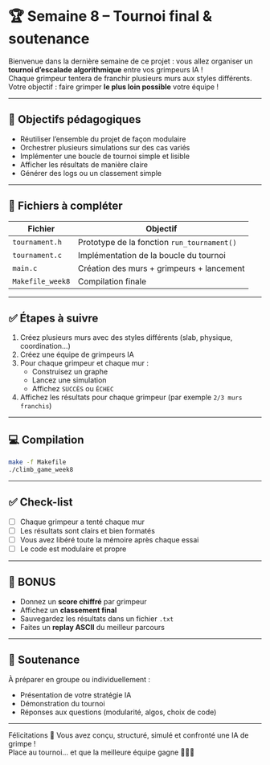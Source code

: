 # 🏆 Semaine 8 – Tournoi final & soutenance

Bienvenue dans la dernière semaine de ce projet : vous allez organiser un **tournoi d’escalade algorithmique** entre vos grimpeurs IA !  
Chaque grimpeur tentera de franchir plusieurs murs aux styles différents. Votre objectif : faire grimper **le plus loin possible** votre équipe !

---

## 🎯 Objectifs pédagogiques

- Réutiliser l’ensemble du projet de façon modulaire
- Orchestrer plusieurs simulations sur des cas variés
- Implémenter une boucle de tournoi simple et lisible
- Afficher les résultats de manière claire
- Générer des logs ou un classement simple

---

## 📁 Fichiers à compléter

| Fichier                    | Objectif                                         |
|----------------------------|--------------------------------------------------|
| `tournament.h`     | Prototype de la fonction `run_tournament()`     |
| `tournament.c`     | Implémentation de la boucle du tournoi          |
| `main.c`           | Création des murs + grimpeurs + lancement       |
| `Makefile_week8`   | Compilation finale                              |

---

## ✅ Étapes à suivre

1. Créez plusieurs murs avec des styles différents (slab, physique, coordination…)
2. Créez une équipe de grimpeurs IA
3. Pour chaque grimpeur et chaque mur :
   - Construisez un graphe
   - Lancez une simulation
   - Affichez `SUCCÈS` ou `ÉCHEC`
4. Affichez les résultats pour chaque grimpeur (par exemple `2/3 murs franchis`)

---

## 💻 Compilation

```bash
make -f Makefile
./climb_game_week8
```

---

## ✅ Check-list

- [ ] Chaque grimpeur a tenté chaque mur
- [ ] Les résultats sont clairs et bien formatés
- [ ] Vous avez libéré toute la mémoire après chaque essai
- [ ] Le code est modulaire et propre

---

## 🎁 BONUS

- Donnez un **score chiffré** par grimpeur
- Affichez un **classement final**
- Sauvegardez les résultats dans un fichier `.txt`
- Faites un **replay ASCII** du meilleur parcours

---

## 🎤 Soutenance

À préparer en groupe ou individuellement :
- Présentation de votre stratégie IA
- Démonstration du tournoi
- Réponses aux questions (modularité, algos, choix de code)

---

Félicitations 🎉 Vous avez conçu, structuré, simulé et confronté une IA de grimpe !  
Place au tournoi... et que la meilleure équipe gagne 🧗‍♂️🔥

